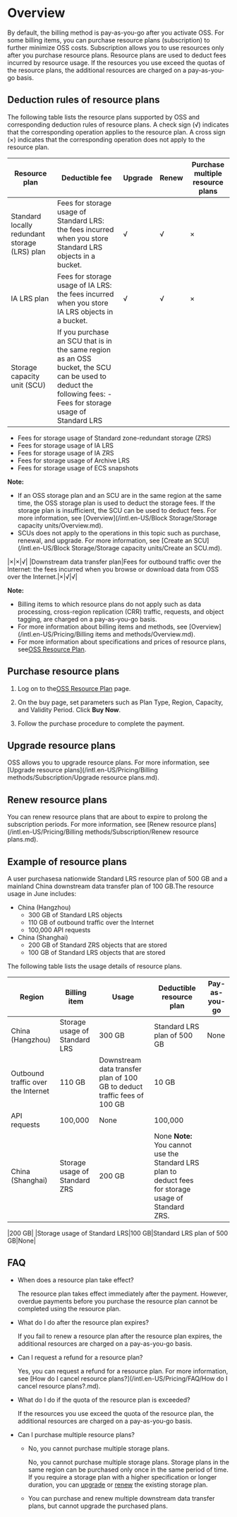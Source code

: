 # Overview

By default, the billing method is pay-as-you-go after you activate OSS. For some billing items, you can purchase resource plans \(subscription\) to further minimize OSS costs. Subscription allows you to use resources only after you purchase resource plans. Resource plans are used to deduct fees incurred by resource usage. If the resources you use exceed the quotas of the resource plans, the additional resources are charged on a pay-as-you-go basis.

## Deduction rules of resource plans

The following table lists the resource plans supported by OSS and corresponding deduction rules of resource plans. A check sign \(√\) indicates that the corresponding operation applies to the resource plan. A cross sign \(×\) indicates that the corresponding operation does not apply to the resource plan.

|Resource plan|Deductible fee|Upgrade|Renew|Purchase multiple resource plans|
|-------------|--------------|-------|-----|--------------------------------|
|Standard locally redundant storage \(LRS\) plan|Fees for storage usage of Standard LRS: the fees incurred when you store Standard LRS objects in a bucket.|√|√|×|
|IA LRS plan|Fees for storage usage of IA LRS: the fees incurred when you store IA LRS objects in a bucket.|√|√|×|
|Storage capacity unit \(SCU\)|If you purchase an SCU that is in the same region as an OSS bucket, the SCU can be used to deduct the following fees: -   Fees for storage usage of Standard LRS
-   Fees for storage usage of Standard zone-redundant storage \(ZRS\)
-   Fees for storage usage of IA LRS
-   Fees for storage usage of IA ZRS
-   Fees for storage usage of Archive LRS
-   Fees for storage usage of ECS snapshots

**Note:**

-   If an OSS storage plan and an SCU are in the same region at the same time, the OSS storage plan is used to deduct the storage fees. If the storage plan is insufficient, the SCU can be used to deduct fees. For more information, see [Overview](/intl.en-US/Block Storage/Storage capacity units/Overview.md).
-   SCUs does not apply to the operations in this topic such as purchase, renewal, and upgrade. For more information, see [Create an SCU](/intl.en-US/Block Storage/Storage capacity units/Create an SCU.md).

|×|×|√|
|Downstream data transfer plan|Fees for outbound traffic over the Internet: the fees incurred when you browse or download data from OSS over the Internet.|×|√|√|

**Note:**

-   Billing items to which resource plans do not apply such as data processing, cross-region replication \(CRR\) traffic, requests, and object tagging, are charged on a pay-as-you-go basis.
-   For more information about billing items and methods, see [Overview](/intl.en-US/Pricing/Billing items and methods/Overview.md).
-   For more information about specifications and prices of resource plans, see[OSS Resource Plan](https://common-buy-intl.alibabacloud.com/?spm=5176.8465980.bucket-list.2.11df6765PslE4M&commodityCode=oss_bag_intl#/buy).

## Purchase resource plans

1.  Log on to the[OSS Resource Plan](https://common-buy-intl.alibabacloud.com/?spm=5176.8465980.bucket-list.2.11df6765PslE4M&commodityCode=oss_bag_intl#/buy) page.

2.  On the buy page, set parameters such as Plan Type, Region, Capacity, and Validity Period. Click **Buy Now**.

3.  Follow the purchase procedure to complete the payment.


## Upgrade resource plans

OSS allows you to upgrade resource plans. For more information, see [Upgrade resource plans](/intl.en-US/Pricing/Billing methods/Subscription/Upgrade resource plans.md).

## Renew resource plans

You can renew resource plans that are about to expire to prolong the subscription periods. For more information, see [Renew resource plans](/intl.en-US/Pricing/Billing methods/Subscription/Renew resource plans.md).

## Example of resource plans

A user purchasesa nationwide Standard LRS resource plan of 500 GB and a mainland China downstream data transfer plan of 100 GB.The resource usage in June includes:

-   China \(Hangzhou\)
    -   300 GB of Standard LRS objects
    -   110 GB of outbound traffic over the Internet
    -   100,000 API requests
-   China \(Shanghai\)
    -   200 GB of Standard ZRS objects that are stored
    -   100 GB of Standard LRS objects that are stored

The following table lists the usage details of resource plans.

|Region|Billing item|Usage|Deductible resource plan|Pay-as-you-go|
|------|------------|-----|------------------------|-------------|
|China \(Hangzhou\)|Storage usage of Standard LRS|300 GB|Standard LRS plan of 500 GB|None|
|Outbound traffic over the Internet|110 GB|Downstream data transfer plan of 100 GB to deduct traffic fees of 100 GB|10 GB|
|API requests|100,000|None|100,000|
|China \(Shanghai\)|Storage usage of Standard ZRS|200 GB|None **Note:** You cannot use the Standard LRS plan to deduct fees for storage usage of Standard ZRS.

|200 GB|
|Storage usage of Standard LRS|100 GB|Standard LRS plan of 500 GB|None|

## FAQ

-   When does a resource plan take effect?

    The resource plan takes effect immediately after the payment. However, overdue payments before you purchase the resource plan cannot be completed using the resource plan.

-   What do I do after the resource plan expires?

    If you fail to renew a resource plan after the resource plan expires, the additional resources are charged on a pay-as-you-go basis.

-   Can I request a refund for a resource plan?

    Yes, you can request a refund for a resource plan. For more information, see [How do I cancel resource plans?](/intl.en-US/Pricing/FAQ/How do I cancel resource plans?.md).

-   What do I do if the quota of the resource plan is exceeded?

    If the resources you use exceed the quota of the resource plan, the additional resources are charged on a pay-as-you-go basis.

-   Can I purchase multiple resource plans?
    -   No, you cannot purchase multiple storage plans.

        No, you cannot purchase multiple storage plans. Storage plans in the same region can be purchased only once in the same period of time. If you require a storage plan with a higher specification or longer duration, you can [upgrade](#section_nnt_zug_lsv) or [renew](#section_axy_bot_o4m) the existing storage plan.

    -   You can purchase and renew multiple downstream data transfer plans, but cannot upgrade the purchased plans.

